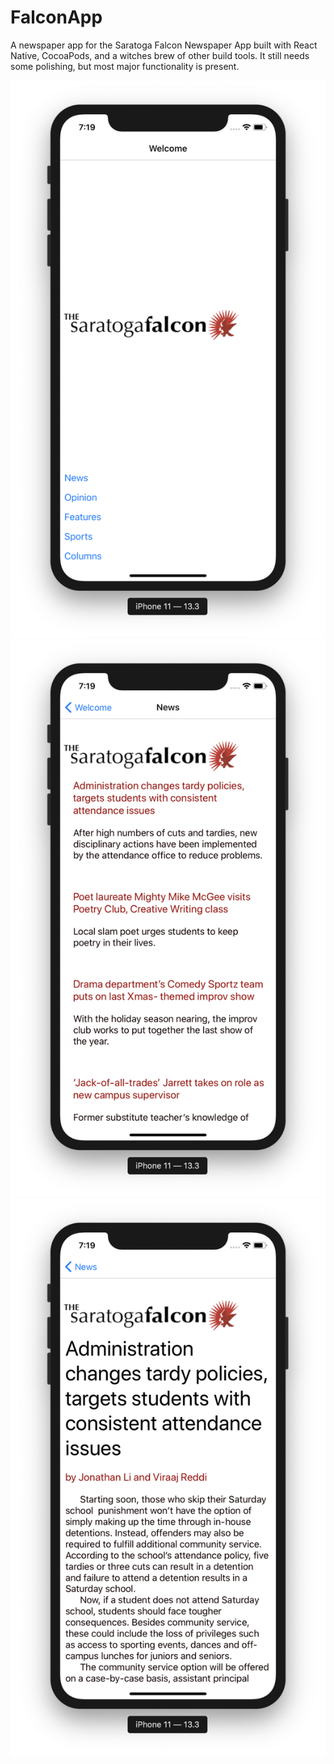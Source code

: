 # FalconApp

A newspaper app for the Saratoga Falcon Newspaper App built with React Native, CocoaPods, and a witches brew of other build tools. It still needs some polishing, but most major functionality is present. 

![Alt text](/screenshots/homescreen.png?raw=true "Home Screen")
![Alt text](/screenshots/storylist.png?raw=true "Section Screen")
![Alt text](/screenshots/story.png?raw=true "Story Screen")
